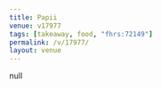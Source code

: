 ```yaml
---
title: Papii
venue: v17977
tags: [takeaway, food, "fhrs:72149"]
permalink: /v/17977/
layout: venue
---
```

null